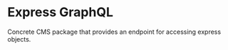 Express GraphQL
================
Concrete CMS package that provides an endpoint for accessing express objects.
